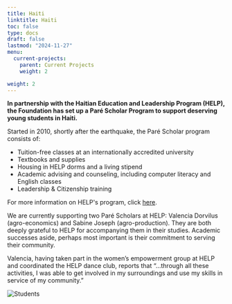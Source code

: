 ```yaml
---
title: Haiti
linktitle: Haiti
toc: false
type: docs
draft: false
lastmod: "2024-11-27"
menu:
  current-projects:
    parent: Current Projects
    weight: 2

weight: 2
---
```


**In partnership with the Haitian Education and Leadership Program (HELP), the Foundation has set up a Paré Scholar Program to support deserving young students in Haiti.**

Started in 2010, shortly after the earthquake, the Paré Scholar program consists of:

*   Tuition-free classes at an internationally accredited university
*   Textbooks and supplies
*   Housing in HELP dorms and a living stipend
*   Academic advising and counseling, including computer literacy and English classes
*   Leadership & Citizenship training

For more information on HELP's program, click [here](http://uhelp.net/our-story/how-we-work/#sthash.ZRikysiZ.dpuf).

We are currently supporting two Paré Scholars at HELP: Valencia Dorvilus (agro-economics) and Sabine Joseph (agro-production). They are both deeply grateful to HELP for accompanying them in their studies. Academic successes aside, perhaps most important is their commitment to serving their community.  

Valencia, having taken part in the women’s empowerment group at HELP and coordinated the HELP dance club, reports that “…through all these activities, I was able to get involved in my surroundings and use my skills in service of my community.”

![Students](/img/Haiti/helpstudents.jpg)
